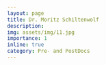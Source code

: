 ```yaml
---
layout: page
title: Dr. Moritz Schiltenwolf
description: 
img: assets/img/11.jpg
importance: 1
inline: true
category: Pre- and PostDocs
---
```

